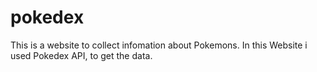 # pokedex

This is a website to collect infomation about Pokemons. In this Website i used Pokedex API, to get the data.
